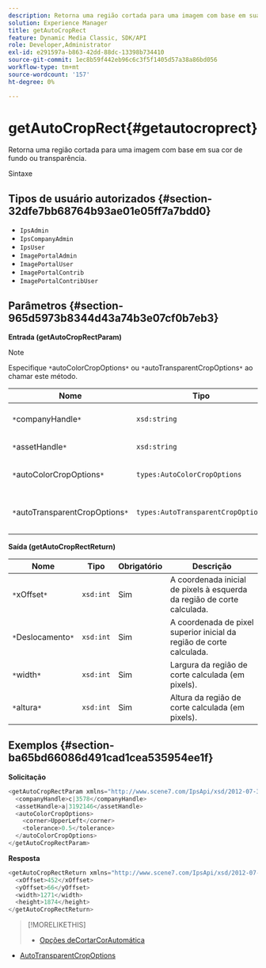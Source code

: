 ```yaml
---
description: Retorna uma região cortada para uma imagem com base em sua cor de fundo ou transparência.
solution: Experience Manager
title: getAutoCropRect
feature: Dynamic Media Classic, SDK/API
role: Developer,Administrator
exl-id: e291597a-b863-42dd-88dc-13398b734410
source-git-commit: 1ec8b59f442eb96c6c3f5f1405d57a38a86bd056
workflow-type: tm+mt
source-wordcount: '157'
ht-degree: 0%

---
```


# getAutoCropRect{#getautocroprect}

Retorna uma região cortada para uma imagem com base em sua cor de fundo ou transparência.

Sintaxe

## Tipos de usuário autorizados {#section-32dfe7bb68764b93ae01e05ff7a7bdd0}

* `IpsAdmin`
* `IpsCompanyAdmin`
* `IpsUser`
* `ImagePortalAdmin`
* `ImagePortalUser`
* `ImagePortalContrib`
* `ImagePortalContribUser`

## Parâmetros {#section-965d5973b8344d43a74b3e07cf0b7eb3}

**Entrada (getAutoCropRectParam)**

>[!NOTE]
>
>Especifique `*`autoColorCropOptions`*` ou `*`autoTransparentCropOptions`*` ao chamar este método.

| Nome | Tipo | Obrigatório | Descrição |
|---|---|---|---|
| `*`companyHandle`*` | `xsd:string` | Sim | O identificador da empresa com o ativo que deseja trabalhar. |
| `*`assetHandle`*` | `xsd:string` | Sim | O identificador do ativo com o qual você deseja trabalhar. |
| `*`autoColorCropOptions`*` | `types:AutoColorCropOptions` | Não | Calcular retângulo de corte com base na cor. Consulte [AutoColorCropOptions](../../../types/c-data-types/r-auto-color-crop-options.md#reference-976c3a1f8e47473cae016a4e9e09e4a6). |
| `*`autoTransparentCropOptions`*` | `types:AutoTransparentCropOptions` | Não | Calcule o retângulo de corte com base na transparência. Consulte [AutoTransparentCropOptions](../../../types/c-data-types/r-auto-transparent-crop-options.md#reference-f4460b3bdf814f4c85e4f097ea4e6e2b). |

**Saída (getAutoCropRectReturn)**

| Nome | Tipo | Obrigatório | Descrição |
|---|---|---|---|
| `*`xOffset`*` | `xsd:int` | Sim | A coordenada inicial de pixels à esquerda da região de corte calculada. |
| `*`Deslocamento`*` | `xsd:int` | Sim | A coordenada de pixel superior inicial da região de corte calculada. |
| `*`width`*` | `xsd:int` | Sim | Largura da região de corte calculada (em pixels). |
| `*`altura`*` | `xsd:int` | Sim | Altura da região de corte calculada (em pixels). |

## Exemplos {#section-ba65bd66086d491cad1cea535954ee1f}

**Solicitação**

```java
<getAutoCropRectParam xmlns="http://www.scene7.com/IpsApi/xsd/2012-07-31-beta">
  <companyHandle>c|3578</companyHandle>
  <assetHandle>a|3192146</assetHandle>
  <autoColorCropOptions>
    <corner>UpperLeft</corner>
    <tolerance>0.5</tolerance>
  </autoColorCropOptions>
</getAutoCropRectParam>
```

**Resposta**

```java
<getAutoCropRectReturn xmlns="http://www.scene7.com/IpsApi/xsd/2012-07-31-beta">
  <xOffset>452</xOffset>
  <yOffset>66</yOffset>
  <width>1271</width>
  <height>1874</height>
</getAutoCropRectReturn>
```

>[!MORELIKETHIS]
>
>* [Opções deCortarCorAutomática](../../../types/c-data-types/r-auto-color-crop-options.md#reference-976c3a1f8e47473cae016a4e9e09e4a6)
* [AutoTransparentCropOptions](../../../types/c-data-types/r-auto-transparent-crop-options.md#reference-f4460b3bdf814f4c85e4f097ea4e6e2b)

